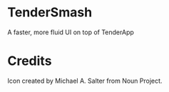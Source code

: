 TenderSmash
===========

A faster, more fluid UI on top of TenderApp

Credits
=======

Icon created by Michael A. Salter from Noun Project.
